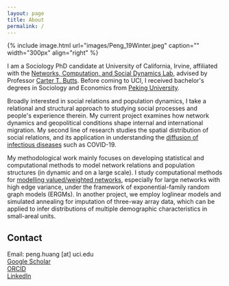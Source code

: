 ```yaml
---
layout: page
title: About
permalink: /
---
```


{% include image.html url="images/Peng_19Winter.jpeg" caption="" width="300px" align="right" %}

I am a Sociology PhD candidate at University of California, Irvine, affiliated with the [Networks, Computation, and Social Dynamics Lab], advised by Professor [Carter T. Butts]. Before coming to UCI, I received bachelor's degrees in Sociology and Economics from [Peking University]. <br />

Broadly interested in social relations and population dynamics, I take a relational and structural approach to studying social processes and people's experience therein. My current project examines how network dynamics and geopolitical conditions shape internal and international migration. My second line of research studies the spatial distribution of social relations, and its application in understanding the [diffusion of infectious diseases] such as COVID-19. <br />

My methodological work mainly focuses on developing statistical and computational methods to model network relations and population structures (in dynamic and on a large scale). I study computational methods for [modelling valued/weighted networks], especially for large networks with high edge variance, under the framework of exponential-family random graph models (ERGMs). In another project, we employ loglinear models and simulated annealing for imputation of three-way array data, which can be applied to infer distributions of multiple demographic characteristics in small-areal units.

<!--I also develop statistical and computational methods. I develop methods and tools to model large, dynamic, valued networks using the [ERGM] framework, by implementing functions of Maximum Pseudo Likelihood Estimation. In another project, we develop methods to input three-way crosstab data using loglinear models and simulated annealing, which could be employed to estimate the interactions among demographic characteristics in different geographic areas. I also write codes under the ergm framework in R to model network patterns, visualize model accuracy, create formatted regression tables, etc. You can sisit the programming section for more information.
I am also implementing codes, as extension of [ergm.count] package in R, for goodness-of-fit diagnosis and modeling of dependence terms. 
-->



## Contact

Email: peng.huang [at] uci.edu <br />
[Google Scholar]  <br />
[ORCID] <br />
[LinkedIn]


<!--Note: add [] back to NCASD and use research page of Carter once websites are back -->

[modelling valued/weighted networks]: http://arxiv.org/abs/2111.02372
[Sociology PhD candidate]: https://www.sociology.uci.edu/
[Networks, Computation, and Social Dynamics Lab]: http://ncasd.org/index.html
[Carter T. Butts]: http://www.carterbutts.com/index.html
<!--https://scholar.google.com/citations?user=-VGAs1cAAAAJ&hl=en&oi=ao-->
[Peking University]:http://english.pku.edu.cn/
[diffusion of infectious diseases]: https://doi.org/10.1073/pnas.2011656117
[ergm.count]: https://cran.r-project.org/web/packages/ergm.count/index.html
[LinkedIn]: https://www.linkedin.com/in/peng-huang-a1b4b9a4
[ORCID]: https://orcid.org/0000-0001-5614-786X
[Google Scholar]: https://scholar.google.com/citations?hl=en&user=Syb9tOAAAAAJ